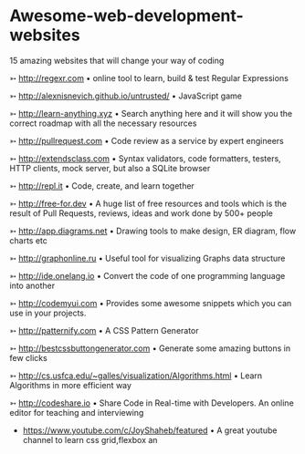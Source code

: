 # Awesome-web-development-websites

15 amazing websites that will change your way of coding

➳ http://regexr.com
• online tool to learn, build & test Regular Expressions

➳ http://alexnisnevich.github.io/untrusted/
• JavaScript game

➳ http://learn-anything.xyz
• Search anything here and it will show you the correct roadmap with all the necessary resources

➳ http://pullrequest.com
• Code review as a service by expert engineers

➳ http://extendsclass.com
• Syntax validators, code formatters, testers, HTTP clients, mock server, but also a SQLite browser

➳ http://repl.it
• Code, create, and learn together

➳ http://free-for.dev
• A huge list of free resources and tools which is the result of Pull Requests, reviews, ideas and work done by 500+ people

➳ http://app.diagrams.net
• Drawing tools to make design, ER diagram, flow charts etc

➳ http://graphonline.ru
• Useful tool for visualizing Graphs data structure

➳ http://ide.onelang.io
• Convert the code of one programming language into another

➳ http://codemyui.com
• Provides some awesome snippets which you can use in your projects.

➳ http://patternify.com
• A CSS Pattern Generator

➳ http://bestcssbuttongenerator.com
• Generate some amazing buttons in few clicks


➳ http://cs.usfca.edu/~galles/visualization/Algorithms.html
• Learn Algorithms in more efficient way

➳ http://codeshare.io
• Share Code in Real-time with Developers. An online editor for teaching and interviewing

- https://www.youtube.com/c/JoyShaheb/featured
• A great youtube channel to learn css grid,flexbox an
